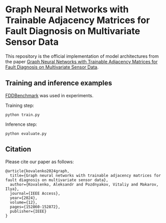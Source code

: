 # Graph Neural Networks with Trainable Adjacency Matrices for Fault Diagnosis on Multivariate Sensor Data

This repository is the official implementation of model architectures from the paper [Graph Neural Networks with Trainable Adjacency Matrices for Fault Diagnosis on Multivariate Sensor Data](https://doi.org/10.1109/ACCESS.2024.3481331).

## Training and inference examples

[FDDBenchmark](https://github.com/AIRI-Institute/fddbenchmark) was used in experiments.

Training step:

```
python train.py
```

Inference step:

```
python evaluate.py
```

## Citation

Please cite our paper as follows:

```
@article{kovalenko2024graph,
  title={Graph neural networks with trainable adjacency matrices for fault diagnosis on multivariate sensor data},
  author={Kovalenko, Aleksandr and Pozdnyakov, Vitaliy and Makarov, Ilya},
  journal={IEEE Access},
  year={2024},
  volume={12},
  pages={152860-152872},
  publisher={IEEE}
}
```
